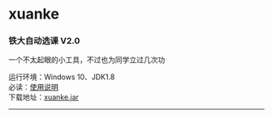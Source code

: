 # xuanke  
### 铁大自动选课 V2.0
一个不太起眼的小工具，不过也为同学立过几次功 

运行环境：Windows 10、JDK1.8   
必读：[使用说明](http://www.tunan.work:8090/archives/xuanke)  
下载地址：[xuanke.jar](http://www.tunan.work:8090/upload/2019/7/xuanke-96bb90fc6d4e41108b8c8598fdb34249.jar)

---
